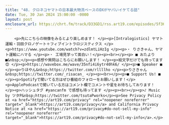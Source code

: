 ```yaml
---
title: "48. クロネコヤマトの日本最大物流ベースのDXがヤバいイケてる話"
date: Tue, 30 Jan 2024 15:00:00 -0000
layout: post
enclosure_url: https://chrt.fm/track/D33GD1/rss.art19.com/episodes/5f36fb10-bdea-4aad-801c-38def48601cc.mp3?rss_browser=BAhJIglSdWJ5BjoGRVQ%3D--b5256dfb3e291f0e61e613b6a95f6f144da168ba
---
```


        <p>先にこちらの映像をみるとより楽しめます！ </p><p>[Intralogistics] ヤマト運輸・羽田クロノゲート＋フィブイントラロジスティクス </p><p>https://www.youtube.com/watch?v=zdlmtLiHzIg </p><p>・ りさきゃん、ヤマト運輸にハマる </p><p>・ 工場見学って面白い！</p><p><br></p><p> ■ おたより ■&nbsp;</p><p>感想や質問はこちらにお願いします！ </p><p>絵文字だけでも待ってます😍 ⁠</p><p>https://wavebox.me/wave/35nfi4i6ytr40hk6/⁠ </p><p>■ Speaker ■ </p><p>りほやん&nbsp;⁠https://twitter.com/rllllho⁠ </p><p>りさきゃん&nbsp;⁠https://twitter.com/_risacan_⁠ </p><p><br></p><p>■ Support Us! ■ </p><p>Spotifyで聞いてる方はぜひ番組のフォローをお願いします！</p><p>ApplePodcastで聞いている方はコメント欄でコメントや星をお待ちしております！ </p><p>ハッシュタグ ⁠#yancanfm⁠ で感想も待ってます </p><p><br></p><p>♪ Music by ツタP&nbsp;⁠https://twitter.com/tsutaPworks</p><p>See Privacy Policy at <a href="https://art19.com/privacy" rel="noopener noreferrer" target="_blank">https://art19.com/privacy</a> and California Privacy Notice at <a href="https://art19.com/privacy#do-not-sell-my-info" rel="noopener noreferrer" target="_blank">https://art19.com/privacy#do-not-sell-my-info</a>.</p>
      
